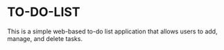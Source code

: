 # TO-DO-LIST
This is a simple web-based to-do list application that allows users to add, manage, and delete tasks.
